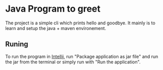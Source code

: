 # Java Program to greet

The project is a simple cli which prints hello and goodbye. It mainly is to learn and setup the java + maven environement.

## Runing

To run the program in [Intellij](https://www.jetbrains.com/idea/), run "Package application as jar file" and run the jar from the terminal or simply run with "Run the application".
